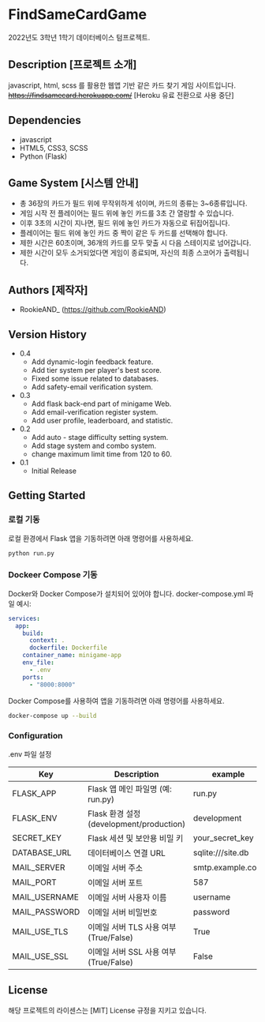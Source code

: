 # FindSameCardGame

2022년도 3학년 1학기 데이터베이스 텀프로젝트.

## Description [프로젝트 소개]

javascript, html, scss 를 활용한 웹앱 기반 같은 카드 찾기 게임 사이트입니다.
~~https://findsamecard.herokuapp.com/~~ [Heroku 유료 전환으로 사용 중단]


## Dependencies

* javascript
* HTML5, CSS3, SCSS
* Python (Flask)

## Game System [시스템 안내]

* 총 36장의 카드가 필드 위에 무작위하게 섞이며, 카드의 종류는 3~6종류입니다.
* 게임 시작 전 플레이어는 필드 위에 놓인 카드를 3초 간 열람할 수 있습니다.
* 이후 3초의 시간이 지나면, 필드 위에 놓인 카드가 자동으로 뒤집어집니다.
* 플레이어는 필드 위에 놓인 카드 중 짝이 같은 두 카드를 선택해야 합니다.
* 제한 시간은 60초이며, 36개의 카드를 모두 맞출 시 다음 스테이지로 넘어갑니다.
* 제한 시간이 모두 소거되었다면 게임이 종료되며, 자신의 최종 스코어가 출력됩니다.

## Authors [제작자]

* RookieAND_ (https://github.com/RookieAND)

## Version History

* 0.4
    * Add dynamic-login feedback feature.
    * Add tier system per player's best score.
    * Fixed some issue related to databases.
    * Add safety-email verification system.
* 0.3
    * Add flask back-end part of minigame Web.
    * Add email-verification register system.
    * Add user profile, leaderboard, and statistic.
* 0.2
    * Add auto - stage difficulty setting system.
    * Add stage system and combo system.
    * change maximum limit time from 120 to 60.
* 0.1
    * Initial Release

## Getting Started
### 로컬 기동
로컬 환경에서 Flask 앱을 기동하려면 아래 명령어를 사용하세요.
```bash
python run.py
```

### Dockeer Compose 기동
Docker와 Docker Compose가 설치되어 있어야 합니다.
docker-compose.yml 파일 예시:
```yaml
services:
  app:
    build:
      context: .
      dockerfile: Dockerfile
    container_name: minigame-app
    env_file:
      - .env
    ports:
      - "8000:8000"
```
Docker Compose를 사용하여 앱을 기동하려면 아래 명령어를 사용하세요.
```bash
docker-compose up --build
```

### Configuration
.env 파일 설정

| Key | Description | example           |
|-----|-------------|-------------------|
| FLASK_APP | Flask 앱 메인 파일명 (예: run.py) | run.py            |
| FLASK_ENV | Flask 환경 설정 (development/production) | development       |
| SECRET_KEY | Flask 세션 및 보안용 비밀 키 | your_secret_key   |
| DATABASE_URL | 데이터베이스 연결 URL | sqlite:///site.db |
| MAIL_SERVER | 이메일 서버 주소 | smtp.example.com  |
| MAIL_PORT | 이메일 서버 포트 | 587               |
| MAIL_USERNAME | 이메일 서버 사용자 이름 | username          |
| MAIL_PASSWORD | 이메일 서버 비밀번호 | password          |
| MAIL_USE_TLS | 이메일 서버 TLS 사용 여부 (True/False) | True              |
| MAIL_USE_SSL | 이메일 서버 SSL 사용 여부 (True/False) | False             |



## License

해당 프로젝트의 라이센스는 [MIT] License 규정을 지키고 있습니다.
